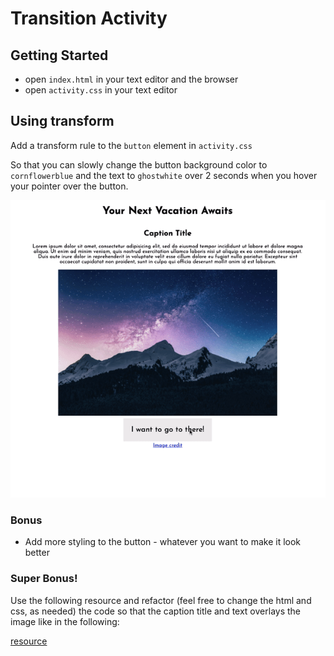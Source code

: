 # Transition Activity

## Getting Started

- open `index.html` in your text editor and the browser
- open `activity.css` in your text editor

## Using transform

Add a transform rule to the `button` element in `activity.css`

So that you can slowly change the button background color to `cornflowerblue` and the text to `ghostwhite` over 2 seconds when you hover your pointer over the button.

![button demo](./assets/button-transition.gif)

### Bonus
- Add more styling to the button - whatever you want to make it look better

### Super Bonus!

Use the following resource and refactor (feel free to change the html and css, as needed) the code so that the caption title and text overlays the image like in the following:

[resource]( https://www.matthinchliffe.dev/2013/12/16/smooth-text-overlays-with-css-transforms.html)
